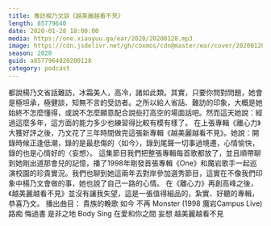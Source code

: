 ```yaml
---
title: 專訪楊乃文談《越美麗越看不見》
length: 85779640
date: 2020-01-28 18:00:00
media: https://one.xiaoyuu.ga/ear/2020/20200128.mp3
image: https://cdn.jsdelivr.net/gh/coxmos/cdn@master/ear/cover/20200128.jpeg
season: 2020
guid: a8577964020200128
category: podcast
---
```


都說楊乃文省話難訪，冰霜美人，高冷，諸如此類。其實，只要你問對問題，她會是極坦承，極健談，知無不言的受訪者。之所以給人省話、難訪的印象，大概是她始終不怎麼懂得，或說不怎麼願意配合說些打高空的場面話吧。然而這天她說：經過這麼多年，這方面的能力多少也練習得比較有模有樣了。
在上張專輯《離心力》大獲好評之後，乃文花了三年時間做完這張新專輯《越美麗越看不見》。她說：開錄時候正逢低潮，錄的是最悲傷的〈如今〉，錄到尾聲一切事過境遷，心情愉快，錄的也是心情好的〈妄想〉。
這集節目我們把整張專輯每首歌都放了，並且順帶聊到她剛出道那會兒的記憶，播了1998年剛發首張專輯《One》和魔岩歌手一起巡演校園的珍貴實況。我們也聊到她這兩年去對岸參加選秀節目，這實在不像我們印象中楊乃文會做的事，她也說了自己一路的心情。
在《離心力》再創高峰之後，《越美麗越看不見》並沒有讓我失望，這是一張值得細品的，紮實、好聽的專輯，恭喜乃文。
播出曲目：
貴族的輓歌
如今
不再
Monster (1998 魔岩Campus Live)
路痴
悔過書
是非之地
Body Sing
在愛和你之間
妄想
越美麗越看不見


